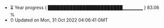 - ⏳ Year progress { ████████████████████████▁▁▁▁▁▁ } 83.06 %
- ⏰ Updated on Mon, 31 Oct 2022 04:06:41 GMT

